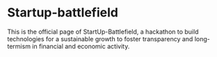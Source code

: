 # Startup-battlefield
This is the official page of StartUp-Battlefield, a hackathon to build technologies for a sustainable growth to foster transparency and long-termism in financial and economic activity.
